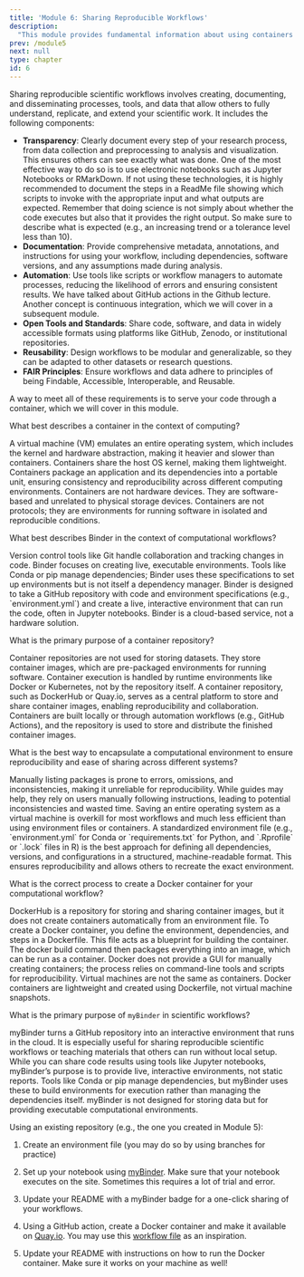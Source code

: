 ```yaml
---
title: 'Module 6: Sharing Reproducible Workflows'
description:
  "This module provides fundamental information about using containers to share your research."
prev: /module5
next: null
type: chapter
id: 6
---
```




<exercise id="1" title="Reproducible workflows and open science">

Sharing reproducible scientific workflows involves creating, documenting, and disseminating processes, tools, and data that allow others to fully understand, replicate, and extend your scientific work. It includes the following components:

* **Transparency**: Clearly document every step of your research process, from data collection and preprocessing to analysis and visualization. This ensures others can see exactly what was done. One of the most effective way to do so is to use electronic notebooks such as Jupyter Notebooks or RMarkDown. If not using these technologies, it is highly recommended to document the steps in a ReadMe file showing which scripts to invoke with the appropriate input and what outputs are expected. Remember that doing science is not simply about whether the code executes but also that it provides the right output. So make sure to describe what is expected (e.g., an increasing trend or a tolerance level less than 10).
* **Documentation**: Provide comprehensive metadata, annotations, and instructions for using your workflow, including dependencies, software versions, and any assumptions made during analysis.
* **Automation**: Use tools like scripts or workflow managers to automate processes, reducing the likelihood of errors and ensuring consistent results. We have talked about GitHub actions in the Github lecture. Another concept is continuous integration, which we will cover in a subsequent module. 
* **Open Tools and Standards**: Share code, software, and data in widely accessible formats using platforms like GitHub, Zenodo, or institutional repositories.
* **Reusability**: Design workflows to be modular and generalizable, so they can be adapted to other datasets or research questions.
* **FAIR Principles**: Ensure workflows and data adhere to principles of being Findable, Accessible, Interoperable, and Reusable.

A way to meet all of these requirements is to serve your code through a container, which we will cover in this module. 

</exercise>

<exercise id="2" title="Introduction to Docker, Binder and myBinder" type="slides">

<slides source="chapter6_01_docker,_binder">

</exercise>

<exercise id="3" title="Container repositories" type="slides">

<slides source="chapter6_03_ContainerRepo">

</exercise>

<exercise id="4" title="Encapsulating your computational environment" type="slides">

<slides source="chapter6_04_Computational_Environment">
 
</exercise>

<exercise id="5" title="Creating Docker Containers" type="slides">

<slides source="chapter6_05_CreatingContainer">
 
</exercise>

<exercise id="6" title="Using Binder and myBinder" type="slides">

<slides source="chapter6_06_Binder_and_myBinder">
 
</exercise>

<exercise id="7" title="Test your understanding">

What best describes a container in the context of computing?

<choice id="06-01">
<opt text="A virtual machine that emulates an entire operating system.">
A virtual machine (VM) emulates an entire operating system, which includes the kernel and hardware abstraction, making it heavier and slower than containers. Containers share the host OS kernel, making them lightweight.
</opt>
<opt text="A lightweight, portable unit that packages software and its dependencies.", correct=True>
Containers package an application and its dependencies into a portable unit, ensuring consistency and reproducibility across different computing environments.
</opt>
<opt text="A hardware device used to store large datasets securely.">
Containers are not hardware devices. They are software-based and unrelated to physical storage devices.
</opt>
<opt text="A protocol for transferring data between servers.">
Containers are not protocols; they are environments for running software in isolated and reproducible conditions.
</opt>
</choice>

What best describes Binder in the context of computational workflows?

<choice id="06-02">
<opt text="A tool for version control and collaboration on code repositories.">
Version control tools like Git handle collaboration and tracking changes in code. Binder focuses on creating live, executable environments.
</opt>
<opt text="A software library for managing dependencies in a project.">
Tools like Conda or pip manage dependencies; Binder uses these specifications to set up environments but is not itself a dependency manager.
</opt>
<opt text="A service that creates shareable, interactive environments for running code.", correct=True>
Binder is designed to take a GitHub repository with code and environment specifications (e.g., `environment.yml`) and create a live, interactive environment that can run the code, often in Jupyter notebooks.
</opt>
<opt text="A hardware-based solution for executing high-performance computations.">
Binder is a cloud-based service, not a hardware solution.
</opt>
</choice>

What is the primary purpose of a container repository?

<choice id="06-03">
<opt text="To provide cloud storage for large datasets.">
Container repositories are not used for storing datasets. They store container images, which are pre-packaged environments for running software.
</opt>
<opt text="To manage and execute containers in a high-performance environment.">
Container execution is handled by runtime environments like Docker or Kubernetes, not by the repository itself.
</opt>
<opt text="To store, distribute, and share container images.", correct=True>
A container repository, such as DockerHub or Quay.io, serves as a central platform to store and share container images, enabling reproducibility and collaboration.
</opt>
<opt text="To create and package containers based on environment files.">
Containers are built locally or through automation workflows (e.g., GitHub Actions), and the repository is used to store and distribute the finished container images.
</opt>
</choice>

What is the best way to encapsulate a computational environment to ensure reproducibility and ease of sharing across different systems?

<choice id="06-04">
<opt text="Manually list the installed packages in a text file.">
Manually listing packages is prone to errors, omissions, and inconsistencies, making it unreliable for reproducibility.
</opt>
<opt text="Provide a written guide for users to install the necessary software on their own systems.">
While guides may help, they rely on users manually following instructions, leading to potential inconsistencies and wasted time.
</opt>
<opt text="Save the entire operating system state as a virtual machine.">
Saving an entire operating system as a virtual machine is overkill for most workflows and much less efficient than using environment files or containers.
</opt>
<opt text="Use a standardized environment file to define all dependencies and their versions.", correct=True>
A standardized environment file (e.g., `environment.yml` for Conda or `requirements.txt` for Python, and `.Rprofile` or `.lock` files in R) is the best approach for defining all dependencies, versions, and configurations in a structured, machine-readable format. This ensures reproducibility and allows others to recreate the exact environment.
</opt>
</choice>

What is the correct process to create a Docker container for your computational workflow?

<choice id="06-05">
<opt text="Write an environment file, upload it to DockerHub, and the container will be created automatically.">
DockerHub is a repository for storing and sharing container images, but it does not create containers automatically from an environment file.
</opt>
<opt text="Install Docker, write a Dockerfile defining the environment and dependencies, then build the container using Docker commands.", correct=True>
To create a Docker container, you define the environment, dependencies, and steps in a Dockerfile. This file acts as a blueprint for building the container. The docker build command then packages everything into an image, which can be run as a container.
</opt>
<opt text="Use a graphical user interface (GUI) in Docker to manually install dependencies into a container.">
Docker does not provide a GUI for manually creating containers; the process relies on command-line tools and scripts for reproducibility.
</opt>
<opt text="Copy all your project files into a virtual machine and export it as a Docker image.">
Virtual machines are not the same as containers. Docker containers are lightweight and created using Dockerfile, not virtual machine snapshots.
</opt>
</choice>

What is the primary purpose of `myBinder` in scientific workflows?

<choice id="06-06">
<opt text="To provide an interactive, shareable environment for running code from a GitHub repository.", correct=True>
myBinder turns a GitHub repository into an interactive environment that runs in the cloud. It is especially useful for sharing reproducible scientific workflows or teaching materials that others can run without local setup.
</opt>
<opt text="To manage dependencies and package software for computational workflows.">
While you can share code results using tools like Jupyter notebooks, myBinder’s purpose is to provide live, interactive environments, not static reports.
</opt>
<opt text="Use a graphical user interface (GUI) in Docker to manually install dependencies into a container.">
Tools like Conda or pip manage dependencies, but myBinder uses these to build environments for execution rather than managing the dependencies itself.
</opt>
<opt text="To secure large-scale data storage for research projects.">
myBinder is not designed for storing data but for providing executable computational environments.
</opt>
</choice>

</exercise>

<exercise id="8" title="Hands-on exercise">

Using an existing repository (e.g., the one you created in Module 5):

1. Create an environment file (you may do so by using branches for practice)

2. Set up your notebook using [myBinder](https://mybinder.org). Make sure that your notebook executes on the site. Sometimes this requires a lot of trial and error.

3. Update your README with a myBinder badge for a one-click sharing of your workflows.

4. Using a GitHub action, create a Docker container and make it available on [Quay.io](https://quay.io). You may use this [workflow file](https://github.com/LinkedEarth/Pyleoclim_util/blob/master/.github/workflows/build.yml)
as an inspiration. 

5. Update your README with instructions on how to run the Docker container. Make sure it works on your machine as well!

</exercise>
